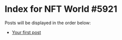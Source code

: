 # Index for NFT World #5921
Posts will be displayed in the order below:

- [Your first post](./001-first.md)

